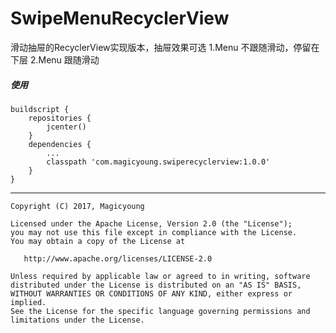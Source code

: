 # SwipeMenuRecyclerView
滑动抽屉的RecyclerView实现版本，抽屉效果可选
1.Menu 不跟随滑动，停留在下层
2.Menu 跟随滑动


##### 使用
```
buildscript {
    repositories {
        jcenter()
    }
    dependencies {
        ...
        classpath 'com.magicyoung.swiperecyclerview:1.0.0'
    }
}
```

--------

    Copyright (C) 2017, Magicyoung

    Licensed under the Apache License, Version 2.0 (the "License");
    you may not use this file except in compliance with the License.
    You may obtain a copy of the License at

       http://www.apache.org/licenses/LICENSE-2.0

    Unless required by applicable law or agreed to in writing, software
    distributed under the License is distributed on an "AS IS" BASIS,
    WITHOUT WARRANTIES OR CONDITIONS OF ANY KIND, either express or implied.
    See the License for the specific language governing permissions and
    limitations under the License.
